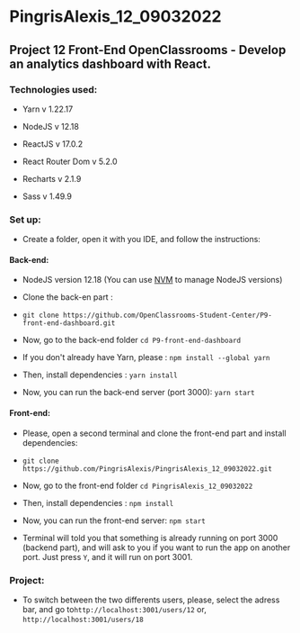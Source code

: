 # PingrisAlexis_12_09032022

## Project 12 Front-End OpenClassrooms - Develop an analytics dashboard with React.

### Technologies used:

- Yarn v 1.22.17

- NodeJS v 12.18

- ReactJS v 17.0.2

- React Router Dom v 5.2.0

- Recharts v 2.1.9

- Sass v 1.49.9

### Set up:

- Create a folder, open it with you IDE, and follow the instructions:

#### Back-end:

- NodeJS version 12.18 (You can use [NVM](https://github.com/nvm-sh/nvm) to manage NodeJS versions)

- Clone the back-en part :

- `git clone https://github.com/OpenClassrooms-Student-Center/P9-front-end-dashboard.git`

- Now, go to the back-end folder `cd P9-front-end-dashboard`
  
- If you don't already have Yarn, please : `npm install --global yarn`

- Then, install dependencies : `yarn install`

- Now, you can run the back-end server (port 3000):  `yarn start`

#### Front-end:

- Please, open a second terminal and clone the front-end part and install dependencies:

- `git clone https://github.com/PingrisAlexis/PingrisAlexis_12_09032022.git`

- Now, go to the front-end folder `cd PingrisAlexis_12_09032022`

- Then, install dependencies : `npm install`

- Now, you can run the front-end server:  `npm start`

- Terminal will told you that something is already running on port 3000 (backend part),
and will ask to you if you want to run the app on another port. Just press `Y`, and it will run on port 3001.

### Project:

- To switch between the two differents users, please, select the adress bar, and go to`http://localhost:3001/users/12` or, `http://localhost:3001/users/18` 



